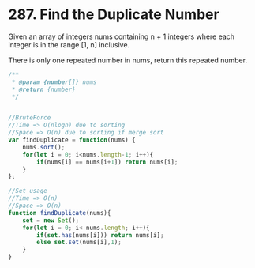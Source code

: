 # 287. Find the Duplicate Number
Given an array of integers nums containing n + 1 integers where each integer is in the range [1, n] inclusive.

There is only one repeated number in nums, return this repeated number.

```javascript
/**
 * @param {number[]} nums
 * @return {number}
 */


//BruteForce 
//Time => O(nlogn) due to sorting
//Space => O(n) due to sorting if merge sort
var findDuplicate = function(nums) {
    nums.sort();
    for(let i = 0; i<nums.length-1; i++){
        if(nums[i] == nums[i+1]) return nums[i];
    }
};

//Set usage
//Time => O(n)
//Space => O(n)
function findDuplicate(nums){
    set = new Set();
    for(let i = 0; i< nums.length; i++){
        if(set.has(nums[i])) return nums[i];
        else set.set(nums[i],1);
    }
}
```
